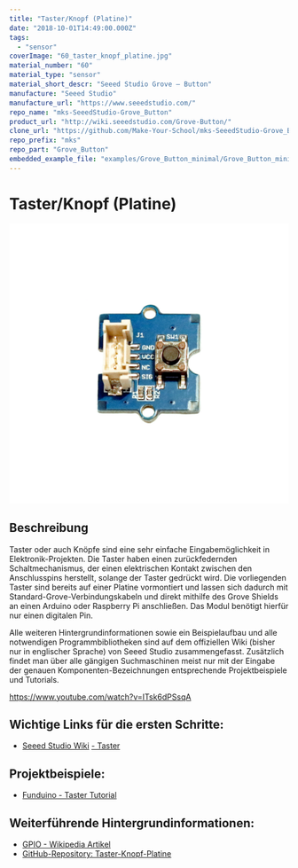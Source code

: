 ```yaml
---
title: "Taster/Knopf (Platine)"
date: "2018-10-01T14:49:00.000Z"
tags: 
  - "sensor"
coverImage: "60_taster_knopf_platine.jpg"
material_number: "60"
material_type: "sensor"
material_short_descr: "Seeed Studio Grove – Button"
manufacture: "Seeed Studio"
manufacture_url: "https://www.seeedstudio.com/"
repo_name: "mks-SeeedStudio-Grove_Button"
product_url: "http://wiki.seeedstudio.com/Grove-Button/"
clone_url: "https://github.com/Make-Your-School/mks-SeeedStudio-Grove_Button.git"
repo_prefix: "mks"
repo_part: "Grove_Button"
embedded_example_file: "examples/Grove_Button_minimal/Grove_Button_minimal.ino"
---
```



# Taster/Knopf (Platine)

![Taster/Knopf (Platine)](./60_taster_knopf_platine.jpg)

## Beschreibung
Taster oder auch Knöpfe sind eine sehr einfache Eingabemöglichkeit in Elektronik-Projekten. Die Taster haben einen zurückfedernden Schaltmechanismus, der einen elektrischen Kontakt zwischen den Anschlusspins herstellt, solange der Taster gedrückt wird. Die vorliegenden Taster sind bereits auf einer Platine vormontiert und lassen sich dadurch mit Standard-Grove-Verbindungskabeln und direkt mithilfe des Grove Shields an einen Arduino oder Raspberry Pi anschließen. Das Modul benötigt hierfür nur einen digitalen Pin.

Alle weiteren Hintergrundinformationen sowie ein Beispielaufbau und alle notwendigen Programmbibliotheken sind auf dem offiziellen Wiki (bisher nur in englischer Sprache) von Seeed Studio zusammengefasst. Zusätzlich findet man über alle gängigen Suchmaschinen meist nur mit der Eingabe der genauen Komponenten-Bezeichnungen entsprechende Projektbeispiele und Tutorials.

<!-- infolist -->

<!-- infolists -->
 

https://www.youtube.com/watch?v=ITsk6dPSsqA

 

## Wichtige Links für die ersten Schritte:

- [Seeed Studio Wiki](http://wiki.seeedstudio.com/Grove-Button/) [- Taster](http://wiki.seeedstudio.com/Grove-Button/)

## Projektbeispiele:

- [Funduino - Taster Tutorial](https://funduino.de/nr-5-taster-am-arduino)

## Weiterführende Hintergrundinformationen:

- [GPIO - Wikipedia Artikel](https://de.wikipedia.org/wiki/Allzweckeingabe/-ausgabe)
- [GitHub-Repository: Taster-Knopf-Platine](https://github.com/MakeYourSchool/60-Taster-Knopf-Platine)




